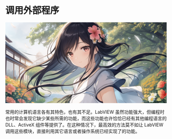 # 调用外部程序

![](cover/113.png)

常用的计算机语言各有其特色，也有其不足。LabVIEW 虽然功能强大，但编程时也时常会发现它缺少某些所需的功能，而这些功能也许恰恰已经有其他编程语言的 DLL、ActiveX 组件等提供了。在这种情况下，最高效的方法莫不如让 LabVIEW 调用这些模块，直接利用其它语言或者操作系统已经实现了的功能。
